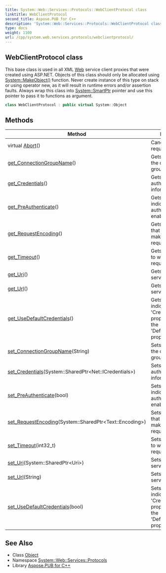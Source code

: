 ```yaml
---
title: System::Web::Services::Protocols::WebClientProtocol class
linktitle: WebClientProtocol
second_title: Aspose.PUB for C++
description: 'System::Web::Services::Protocols::WebClientProtocol class. This base class is used in all XML Web service client proxies that were created using ASP.NET. Objects of this class should only be allocated using System::MakeObject() function. Never create instance of this type on stack or using operator new, as it will result in runtime errors and/or assertion faults. Always wrap this class into System::SmartPtr pointer and use this pointer to pass it to functions as argument in C++.'
type: docs
weight: 1100
url: /cpp/system.web.services.protocols/webclientprotocol/
---
```

## WebClientProtocol class


This base class is used in all XML [Web](../../system.web/) service client proxies that were created using ASP.NET. Objects of this class should only be allocated using [System::MakeObject()](../../system/makeobject/) function. Never create instance of this type on stack or using operator new, as it will result in runtime errors and/or assertion faults. Always wrap this class into [System::SmartPtr](../../system/smartptr/) pointer and use this pointer to pass it to functions as argument.

```cpp
class WebClientProtocol : public virtual System::Object
```

## Methods

| Method | Description |
| --- | --- |
| virtual [Abort](./abort/)() | Cancels the request. |
| [get_ConnectionGroupName](./get_connectiongroupname/)() | Gets the name of the connection group. |
| [get_Credentials](./get_credentials/)() | Gets the authentication information. |
| [get_PreAuthenticate](./get_preauthenticate/)() | Gets a value that indicates if pre-authentication is enabled. |
| [get_RequestEncoding](./get_requestencoding/)() | Gets the encoding that is used to make the client requests. |
| [get_Timeout](./get_timeout/)() | Gets the timespan to wait before the request times out. |
| [get_Uri](./get_uri/)() | Gets the XML [Web](../../system.web/) service URI. |
| [get_Url](./get_url/)() | Gets the XML [Web](../../system.web/) service URL. |
| [get_UseDefaultCredentials](./get_usedefaultcredentials/)() | Gets a value that indicates if the 'Credential' property is equal to the 'DefaultCredentials' property. |
| [set_ConnectionGroupName](./set_connectiongroupname/)(String) | Sets the name of the connection group. |
| [set_Credentials](./set_credentials/)(System::SharedPtr\<Net::ICredentials\>) | Sets the authentication information. |
| [set_PreAuthenticate](./set_preauthenticate/)(bool) | Sets a value that indicates if pre-authentication is enabled. |
| [set_RequestEncoding](./set_requestencoding/)(System::SharedPtr\<Text::Encoding\>) | Sets the encoding that is used to make the client requests. |
| [set_Timeout](./set_timeout/)(int32_t) | Sets the timespan to wait before the request times out. |
| [set_Uri](./set_uri/)(System::SharedPtr\<Uri\>) | Sets the XML [Web](../../system.web/) service URI. |
| [set_Url](./set_url/)(String) | Sets the XML [Web](../../system.web/) service URL. |
| [set_UseDefaultCredentials](./set_usedefaultcredentials/)(bool) | Sets a value that indicates if the 'Credential' property is equal to the 'DefaultCredentials' property. |
## See Also

* Class [Object](../../system/object/)
* Namespace [System::Web::Services::Protocols](../)
* Library [Aspose.PUB for C++](../../)
